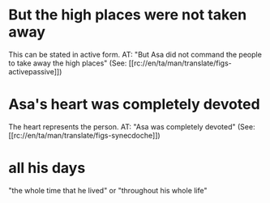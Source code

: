 # But the high places were not taken away

This can be stated in active form. AT: "But Asa did not command the people to take away the high places" (See: [[rc://en/ta/man/translate/figs-activepassive]])

# Asa's heart was completely devoted

The heart represents the person. AT: "Asa was completely devoted" (See: [[rc://en/ta/man/translate/figs-synecdoche]])

# all his days

"the whole time that he lived" or "throughout his whole life"